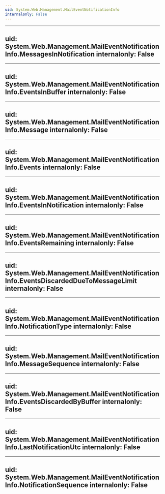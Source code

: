 ```yaml
---
uid: System.Web.Management.MailEventNotificationInfo
internalonly: False
---
```


---
uid: System.Web.Management.MailEventNotificationInfo.MessagesInNotification
internalonly: False
---

---
uid: System.Web.Management.MailEventNotificationInfo.EventsInBuffer
internalonly: False
---

---
uid: System.Web.Management.MailEventNotificationInfo.Message
internalonly: False
---

---
uid: System.Web.Management.MailEventNotificationInfo.Events
internalonly: False
---

---
uid: System.Web.Management.MailEventNotificationInfo.EventsInNotification
internalonly: False
---

---
uid: System.Web.Management.MailEventNotificationInfo.EventsRemaining
internalonly: False
---

---
uid: System.Web.Management.MailEventNotificationInfo.EventsDiscardedDueToMessageLimit
internalonly: False
---

---
uid: System.Web.Management.MailEventNotificationInfo.NotificationType
internalonly: False
---

---
uid: System.Web.Management.MailEventNotificationInfo.MessageSequence
internalonly: False
---

---
uid: System.Web.Management.MailEventNotificationInfo.EventsDiscardedByBuffer
internalonly: False
---

---
uid: System.Web.Management.MailEventNotificationInfo.LastNotificationUtc
internalonly: False
---

---
uid: System.Web.Management.MailEventNotificationInfo.NotificationSequence
internalonly: False
---
